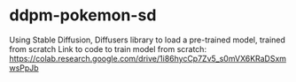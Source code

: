 # ddpm-pokemon-sd
Using Stable Diffusion, Diffusers library to load a pre-trained model, trained from scratch
Link to code to train model from scratch:
https://colab.research.google.com/drive/1i86hycCp7Zv5_s0mVX6KRaDSxmwsPpJb
